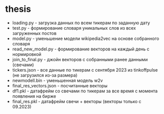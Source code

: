 # thesis



* loading.py - загрузка данных по всем тикерам по заданную дату
* test.py - формирование словаря уникальных слов из всех загруженных постов
* model.py - уменьшение модели wikipedia2vec на основе собранного словаря  
* read_new_model.py - формирование векторов на каждый день с нормировкой 
* join_to_final.py - джойн векторов с собранными ранее данными (свечами)
* tickers.json - все данные по тикерам с сентября 2023 из tinkoffpulse (не загрузился из-за размера)
* newmodell.bin - уменьшенная модель w2v
* final_res_vectors.json - посчитанные векторы
* df1.pkl - датафрейм со свечами по тикерам за все время с момента появления на бирже
* final_res.pkl - датафрейм свечи + векторы (векторы только с 09.2023)

